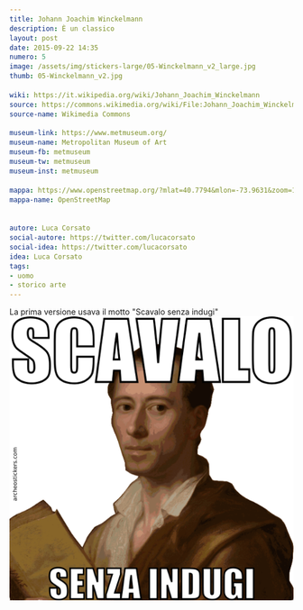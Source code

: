 ```yaml
---
title: Johann Joachim Winckelmann
description: È un classico
layout: post
date: 2015-09-22 14:35
numero: 5
image: /assets/img/stickers-large/05-Winckelmann_v2_large.jpg
thumb: 05-Winckelmann_v2.jpg

wiki: https://it.wikipedia.org/wiki/Johann_Joachim_Winckelmann
source: https://commons.wikimedia.org/wiki/File:Johann_Joachim_Winckelmann_(Raphael_Mengs_after_1755).jpg
source-name: Wikimedia Commons

museum-link: https://www.metmuseum.org/
museum-name: Metropolitan Museum of Art
museum-fb: metmuseum
museum-tw: metmuseum
museum-inst: metmuseum

mappa: https://www.openstreetmap.org/?mlat=40.7794&mlon=-73.9631&zoom=15#map=15/40.7794/-73.9631
mappa-name: OpenStreetMap


autore: Luca Corsato
social-autore: https://twitter.com/lucacorsato
social-idea: https://twitter.com/lucacorsato
idea: Luca Corsato
tags:
- uomo
- storico arte
---
```


La prima versione usava il motto "Scavalo senza indugi" ![Winckelmann versione 1](/assets/img/stickers/05-Winckelmann_v1.png)

